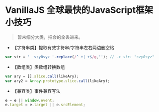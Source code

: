 # VanillaJS 全球最快的JavaScript框架小技巧

> 暂未细分大类，把会的全丢进来。

- 【字符串类】提取有效字符串/字符串左右两边删空格

```javascript
var str = '  szy0syz '.replace(/^ +| +$/g,''); // -> str: "szy0syz"
```

- 【数组类】类数组转换数组

```javascript
var ary = [].slice.call(likeAry);
var ary2 = Array.prototype.slice.call(likeAry);
```

- 【兼容类】事件兼容写法

```javascript
e = e || window.event;
e.target = e.target || e.srcElement;
```
